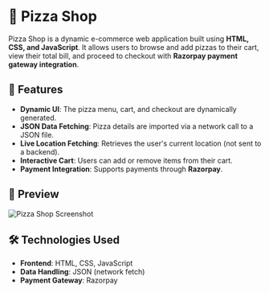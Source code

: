 # 🍕 Pizza Shop

Pizza Shop is a dynamic e-commerce web application built using **HTML, CSS, and JavaScript**. It allows users to browse and add pizzas to their cart, view their total bill, and proceed to checkout with **Razorpay payment gateway integration**.

## 🚀 Features

- **Dynamic UI**: The pizza menu, cart, and checkout are dynamically generated.
- **JSON Data Fetching**: Pizza details are imported via a network call to a JSON file.
- **Live Location Fetching**: Retrieves the user's current location (not sent to a backend).
- **Interactive Cart**: Users can add or remove items from their cart.
- **Payment Integration**: Supports payments through **Razorpay**.

## 📸 Preview
![Pizza Shop Screenshot](https://github.com/user-attachments/assets/dbdab3a3-93ef-426d-b52e-85b9f454fa9d) 

## 🛠️ Technologies Used

- **Frontend**: HTML, CSS, JavaScript  
- **Data Handling**: JSON (network fetch)  
- **Payment Gateway**: Razorpay  
